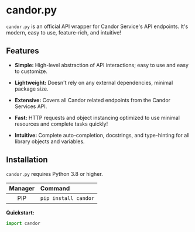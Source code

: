 # candor.py

`candor.py` is an official API wrapper for Candor Service's API endpoints. It's modern, easy to use, feature-rich, and intuitive!

## Features

+ **Simple:** High-level abstraction of API interactions; easy to use and easy to customize.

+ **Lightweight:** Doesn't rely on any external dependencies, minimal package size.

+ **Extensive:** Covers all Candor related endpoints from the Candor Services API.

+ **Fast:** HTTP requests and object instancing optimized to use minimal resources and complete tasks quickly!

+ **Intuitive:** Complete auto-completion, docstrings, and type-hinting for all library objects and variables.

## Installation

`candor.py` requires Python 3.8 or higher.

|Manager     |Command                  |
|:----------:|:------------------------|
|PIP         |`pip install candor`   |

**Quickstart:**

```python
import candor
```
